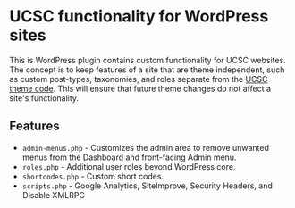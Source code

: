 # UCSC functionality for WordPress sites

This is WordPress plugin contains custom functionality for UCSC websites. The concept is to keep features of a site that are theme independent, such as custom post-types, taxonomies, and roles separate from the [UCSC theme code](https://github.com/ucsc/theme-ucsc). This will ensure that future theme changes do not affect a site's functionality.

## Features

* `admin-menus.php` - Customizes the admin area to remove unwanted menus from the Dashboard and front-facing Admin menu.
* `roles.php` - Additional user roles beyond WordPress core.
* `shortcodes.php` - Custom short codes.
* `scripts.php` - Google Analytics, SiteImprove, Security Headers, and Disable XMLRPC
